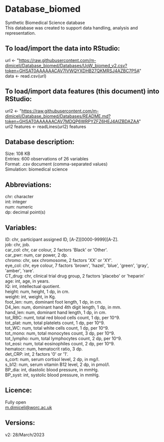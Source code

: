 # Database_biomed <br />
Synthetic Biomedical Science database <br />
This database was created to support data handling, analysis and representation. <br />

## To load/import the data into RStudio:  <br />
url <- "https://raw.githubusercontent.com/m-dimiceli/Database_biomed/Databases/UoW_biomed_v2.csv?token=GHSAT0AAAAAACAV7IVWQYXDHB27QKMRSJ4AZBC7P5A" <br />
data <- read.csv(url) <br />

## To load/import data features (this document) into RStudio:  <br />
url2 <- "https://raw.githubusercontent.com/m-dimiceli/Database_biomed/Databases/README.md?token=GHSAT0AAAAAACAV7MDQP6WRPYZFZ6HEJ4AIZBDAZAA" <br />
url2
features <- readLines(url2)
features

## Database description: <br />
Size: 108 KB <br />
Entries: 600 observations of 26 variables <br />
Format: .csv document (comma-separated values) <br />
Simulation: biomedical science <br />

## Abbreviations: <br />
chr: character <br />
int: integer <br />
num: numeric <br />
dp: decimal point(s) <br />

## Variables: <br />
ID: chr, participant assigned ID, [A-Z][0000-9999][A-Z]. <br />
job: chr, job. <br />
car_col: chr, car colour, 2 factors 'Black' or 'Other'. <br />
car_pwr: num, car power, 2 dp. <br />
chromo: chr, sex chromosome, 2 factors 'XX' or 'XY'. <br />
eye_col: chr, eye colour, 7 factors 'brown', 'hazel', 'blue', 'green', 'gray', 'amber', 'rare'. <br />
CT_drug: chr, clinical trial drug group, 2 factors 'placebo' or 'heparin' <br />
age: int, age, in years. <br />
IQ: int, intellectual quotient. <br />
height: num, height, 1 dp, in cm. <br />
weight: int, weight, in Kg. <br />
foot_len: num, dominant foot length, 1 dp, in cm. <br />
D4_len: num, dominant hand 4th digit length, 1 dp, in mm. <br />
hand_len: num, dominant hand length, 1 dp, in cm. <br />
tot_RBC: numt, total red blood cells count, 1 dp, per 10^9. <br />
tot_plat: num, total platelets count, 1 dp, per 10^9. <br />
tot_WC: num, total white cells count, 1 dp, per 10^9. <br />
tot_mono: num, total monocytes count, 3 dp, per 10^9. <br />
tot_lympho: num, total lymphocytes count, 2 dp, per 10^9. <br />
tot_eosi: num, total eosinophiles count, 2 dp, per 10^9. <br />
hematocr: num, hematocrit ratio, 3 dp. <br />
det_CRP: int, 2 factors '0' or '1'. <br />
s_cort: num, serum cortisol level, 2 dp, in mg/l. <br />
s_b12: num, serum vitamin B12 level, 2 dp, in pmol/l. <br />
BP_dia: int, diastolic blood pressure, in mmHg. <br />
BP_syst: int, systolic blood pressure, in mmHg. <br />

## Licence:  <br />
Fully open <br />
m.dimiceli@worc.ac.uk <br />

## Versions: <br />
v2: 28/March/2023 <br />
